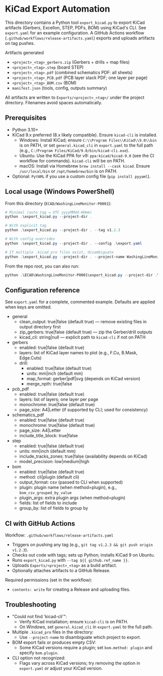 KiCad Export Automation
=======================

This directory contains a Python tool `export_kicad.py` to export KiCad artifacts (Gerbers, Excellon, STEP, PDFs, BOM) using KiCad's CLI. See `export.yaml` for an example configuration. A GitHub Actions workflow (`.github/workflows/release-artifacts.yaml`) exports and uploads artifacts on tag pushes.

Artifacts generated
- `<project>_<tag>_gerbers.zip` (Gerbers + drills + map files)
- `<project>_<tag>.step` (board STEP)
- `<project>_<tag>.pdf` (combined schematics PDF: all sheets)
- `<project>_<tag>_PCB.pdf` (PCB layer stack PDF; one layer per page)
- `<project>_<tag>_BOM.csv` (BOM)
- `manifest.json` (tools, config, outputs summary)

All artifacts are written to `Exports/<project>_<tag>/` under the project directory. Filenames avoid spaces automatically.

Prerequisites
-------------
- Python 3.10+
- KiCad 9.x preferred (8.x likely compatible). Ensure `kicad-cli` is installed.
	- Windows: Install KiCad; ensure `C:\\Program Files\\KiCad\\9.0\\bin` is on PATH, or set `general.kicad_cli` in `export.yaml` to the full path (e.g., `C:/Program Files/KiCad/9.0/bin/kicad-cli.exe`).
	- Ubuntu: Use the KiCad PPA for v9: `ppa:kicad/kicad-9.0` (see the CI workflow for commands). `kicad-cli` will be on PATH.
	- macOS: Install via Homebrew `brew install --cask kicad`. Ensure `/usr/local/bin` or `/opt/homebrew/bin` is on PATH.
- Optional: `PyYAML` if you use a custom config file (`pip install pyyaml`).

Local usage (Windows PowerShell)
--------------------------------
From this directory (`ECAD/WashingLineMonitor-P0001`):

```powershell
# Minimal (auto tag = UTC yyyyMMdd-HHmm)
python .\export_kicad.py --project-dir .

# With explicit tag
python .\export_kicad.py --project-dir . --tag v1.2.3

# With config overrides
python .\export_kicad.py --project-dir . --config .\export.yaml

# If multiple .kicad_pro files exist, disambiguate
python .\export_kicad.py --project-dir . --project-name WashingLineMonitor-P0001
```

From the repo root, you can also run:

```powershell
python .\ECAD\WashingLineMonitor-P0001\export_kicad.py --project-dir .\ECAD\WashingLineMonitor-P0001 --tag v1.2.3
```

Configuration reference
-----------------------
See `export.yaml` for a complete, commented example. Defaults are applied when keys are omitted.

- general
	- clean_output: true|false (default true) — remove existing files in output directory first
	- zip_gerbers: true|false (default true) — zip the Gerber/drill outputs
	- kicad_cli: string|null — explicit path to `kicad-cli` if not on PATH
- gerbers
	- enabled: true|false (default true)
	- layers: list of KiCad layer names to plot (e.g., F.Cu, B.Mask, Edge.Cuts)
	- drill:
		- enabled: true|false (default true)
		- units: mm|inch (default mm)
		- map_format: gerber|pdf|svg (depends on KiCad version)
		- merge_npth: true|false
- pcb_pdf
	- enabled: true|false (default true)
	- layers: list of layers; one layer per page
	- monochrome: true|false (default true)
	- page_size: A4|Letter (if supported by CLI; used for consistency)
- schematics_pdf
	- enabled: true|false (default true)
	- monochrome: true|false (default true)
	- page_size: A4|Letter
	- include_title_block: true|false
- step
	- enabled: true|false (default true)
	- units: mm|inch (default mm)
	- include_tracks_zones: true|false (availability depends on KiCad)
	- model_precision: low|medium|high
- bom
	- enabled: true|false (default true)
	- method: cli|plugin (default cli)
	- output_format: csv (passed to CLI when supported)
	- plugin: plugin name (when method=plugin), e.g., `bom_csv_grouped_by_value`
	- plugin_args: extra plugin args (when method=plugin)
	- fields: list of fields to include
	- group_by: list of fields to group by

CI with GitHub Actions
----------------------
Workflow: `.github/workflows/release-artifacts.yaml`

- Triggers on pushing any tag (e.g., `git tag v1.2.3 && git push origin v1.2.3`).
- Checks out code with tags; sets up Python; installs KiCad 9 on Ubuntu.
- Runs `export_kicad.py` with `--tag ${{ github.ref_name }}`.
- Uploads `Exports/<project>_<tag>` as a build artifact.
- Optionally attaches artifacts to a GitHub Release.

Required permissions (set in the workflow):
- `contents: write` for creating a Release and uploading files.

Troubleshooting
---------------
- "Could not find 'kicad-cli'":
	- Verify KiCad installation; ensure `kicad-cli` is on PATH.
	- On Windows, set `general.kicad_cli` in `export.yaml` to the full path.
- Multiple `.kicad_pro` files in the directory:
	- Use `--project-name` to disambiguate which project to export.
- BOM export fails or produces empty CSV:
	- Some KiCad versions require a plugin; set `bom.method: plugin` and specify `bom.plugin`.
- CLI option not recognized:
	- Flags vary across KiCad versions; try removing the option in `export.yaml` or adjust your KiCad version.

